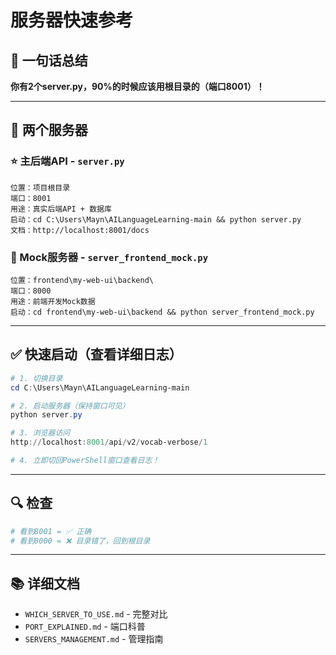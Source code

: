 # 服务器快速参考

## 🎯 一句话总结

**你有2个server.py，90%的时候应该用根目录的（端口8001）！**

---

## 📁 两个服务器

### ⭐ 主后端API - `server.py`

```
位置：项目根目录
端口：8001
用途：真实后端API + 数据库
启动：cd C:\Users\Mayn\AILanguageLearning-main && python server.py
文档：http://localhost:8001/docs
```

### 🔴 Mock服务器 - `server_frontend_mock.py`

```
位置：frontend\my-web-ui\backend\
端口：8000
用途：前端开发Mock数据
启动：cd frontend\my-web-ui\backend && python server_frontend_mock.py
```

---

## ✅ 快速启动（查看详细日志）

```powershell
# 1. 切换目录
cd C:\Users\Mayn\AILanguageLearning-main

# 2. 启动服务器（保持窗口可见）
python server.py

# 3. 浏览器访问
http://localhost:8001/api/v2/vocab-verbose/1

# 4. 立即切回PowerShell窗口查看日志！
```

---

## 🔍 检查

```powershell
# 看到8001 = ✅ 正确
# 看到8000 = ❌ 目录错了，回到根目录
```

---

## 📚 详细文档

- `WHICH_SERVER_TO_USE.md` - 完整对比
- `PORT_EXPLAINED.md` - 端口科普
- `SERVERS_MANAGEMENT.md` - 管理指南

